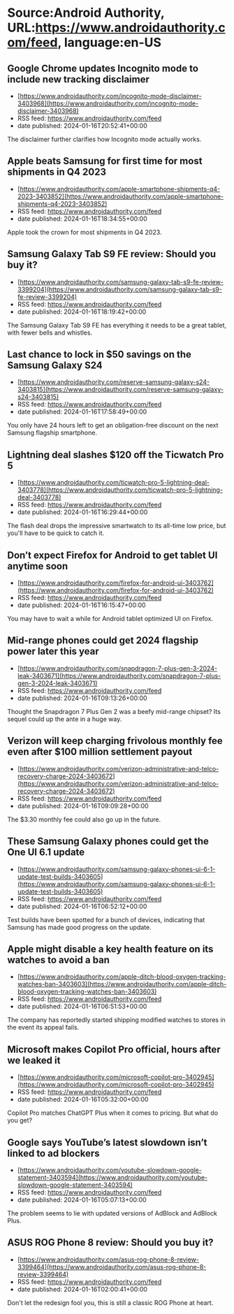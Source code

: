 # Source:Android Authority, URL:https://www.androidauthority.com/feed, language:en-US

## Google Chrome updates Incognito mode to include new tracking disclaimer
 - [https://www.androidauthority.com/incognito-mode-disclaimer-3403968](https://www.androidauthority.com/incognito-mode-disclaimer-3403968)
 - RSS feed: https://www.androidauthority.com/feed
 - date published: 2024-01-16T20:52:41+00:00

The disclaimer further clarifies how Incognito mode actually works.

## Apple beats Samsung for first time for most shipments in Q4 2023
 - [https://www.androidauthority.com/apple-smartphone-shipments-q4-2023-3403852](https://www.androidauthority.com/apple-smartphone-shipments-q4-2023-3403852)
 - RSS feed: https://www.androidauthority.com/feed
 - date published: 2024-01-16T18:34:55+00:00

Apple took the crown for most shipments in Q4 2023.

## Samsung Galaxy Tab S9 FE review: Should you buy it?
 - [https://www.androidauthority.com/samsung-galaxy-tab-s9-fe-review-3399204](https://www.androidauthority.com/samsung-galaxy-tab-s9-fe-review-3399204)
 - RSS feed: https://www.androidauthority.com/feed
 - date published: 2024-01-16T18:19:42+00:00

The Samsung Galaxy Tab S9 FE has everything it needs to be a great tablet, with fewer bells and whistles.

## Last chance to lock in $50 savings on the Samsung Galaxy S24
 - [https://www.androidauthority.com/reserve-samsung-galaxy-s24-3403815](https://www.androidauthority.com/reserve-samsung-galaxy-s24-3403815)
 - RSS feed: https://www.androidauthority.com/feed
 - date published: 2024-01-16T17:58:49+00:00

You only have 24 hours left to get an obligation-free discount on the next Samsung flagship smartphone.

## Lightning deal slashes $120 off the Ticwatch Pro 5
 - [https://www.androidauthority.com/ticwatch-pro-5-lightning-deal-3403778](https://www.androidauthority.com/ticwatch-pro-5-lightning-deal-3403778)
 - RSS feed: https://www.androidauthority.com/feed
 - date published: 2024-01-16T16:29:44+00:00

The flash deal drops the impressive smartwatch to its all-time low price, but you'll have to be quick to catch it.

## Don’t expect Firefox for Android to get tablet UI anytime soon
 - [https://www.androidauthority.com/firefox-for-android-ui-3403762](https://www.androidauthority.com/firefox-for-android-ui-3403762)
 - RSS feed: https://www.androidauthority.com/feed
 - date published: 2024-01-16T16:15:47+00:00

You may have to wait a while for Android tablet optimized UI on Firefox.

## Mid-range phones could get 2024 flagship power later this year
 - [https://www.androidauthority.com/snapdragon-7-plus-gen-3-2024-leak-3403671](https://www.androidauthority.com/snapdragon-7-plus-gen-3-2024-leak-3403671)
 - RSS feed: https://www.androidauthority.com/feed
 - date published: 2024-01-16T09:13:26+00:00

Thought the Snapdragon 7 Plus Gen 2 was a beefy mid-range chipset? Its sequel could up the ante in a huge way.

## Verizon will keep charging frivolous monthly fee even after $100 million settlement payout
 - [https://www.androidauthority.com/verizon-administrative-and-telco-recovery-charge-2024-3403672](https://www.androidauthority.com/verizon-administrative-and-telco-recovery-charge-2024-3403672)
 - RSS feed: https://www.androidauthority.com/feed
 - date published: 2024-01-16T09:09:28+00:00

The $3.30 monthly fee could also go up in the future.

## These Samsung Galaxy phones could get the One UI 6.1 update
 - [https://www.androidauthority.com/samsung-galaxy-phones-ui-6-1-update-test-builds-3403605](https://www.androidauthority.com/samsung-galaxy-phones-ui-6-1-update-test-builds-3403605)
 - RSS feed: https://www.androidauthority.com/feed
 - date published: 2024-01-16T06:52:12+00:00

Test builds have been spotted for a bunch of devices, indicating that Samsung has made good progress on the update.

## Apple might disable a key health feature on its watches to avoid a ban
 - [https://www.androidauthority.com/apple-ditch-blood-oxygen-tracking-watches-ban-3403603](https://www.androidauthority.com/apple-ditch-blood-oxygen-tracking-watches-ban-3403603)
 - RSS feed: https://www.androidauthority.com/feed
 - date published: 2024-01-16T06:51:53+00:00

The company has reportedly started shipping modified watches to stores in the event its appeal fails.

## Microsoft makes Copilot Pro official, hours after we leaked it
 - [https://www.androidauthority.com/microsoft-copilot-pro-3402945](https://www.androidauthority.com/microsoft-copilot-pro-3402945)
 - RSS feed: https://www.androidauthority.com/feed
 - date published: 2024-01-16T05:32:00+00:00

Copilot Pro matches ChatGPT Plus when it comes to pricing. But what do you get?

## Google says YouTube’s latest slowdown isn’t linked to ad blockers
 - [https://www.androidauthority.com/youtube-slowdown-google-statement-3403594](https://www.androidauthority.com/youtube-slowdown-google-statement-3403594)
 - RSS feed: https://www.androidauthority.com/feed
 - date published: 2024-01-16T05:07:13+00:00

The problem seems to lie with updated versions of AdBlock and AdBlock Plus.

## ASUS ROG Phone 8 review: Should you buy it?
 - [https://www.androidauthority.com/asus-rog-phone-8-review-3399464](https://www.androidauthority.com/asus-rog-phone-8-review-3399464)
 - RSS feed: https://www.androidauthority.com/feed
 - date published: 2024-01-16T02:00:41+00:00

Don't let the redesign fool you, this is still a classic ROG Phone at heart.

